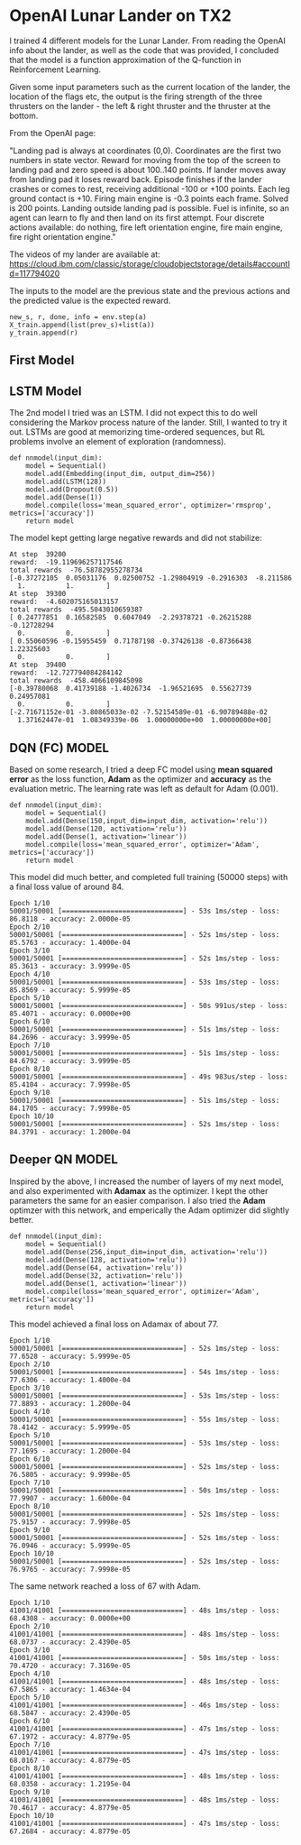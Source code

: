 # OpenAI Lunar Lander on TX2 #

I trained 4 different models for the Lunar Lander. From reading the OpenAI info about the lander, as well as the code that was
provided, I concluded that the model is a function approximation of the Q-function in Reinforcement Learning. 

Given some input parameters such as the current location of the lander, the location of the flags etc, the output is the 
firing strength of the three thrusters on the lander - the left & right thruster and the thruster at the bottom.

From the OpenAI page:

"Landing pad is always at coordinates (0,0). Coordinates are the first two numbers in state vector. Reward for moving from the top of the screen to landing pad and zero speed is about 100..140 points. If lander moves away from landing pad it loses reward back. Episode finishes if the lander crashes or comes to rest, receiving additional -100 or +100 points. Each leg ground contact is +10. Firing main engine is -0.3 points each frame. Solved is 200 points. Landing outside landing pad is possible. Fuel is infinite, so an agent can learn to fly and then land on its first attempt. Four discrete actions available: do nothing, fire left orientation engine, fire main engine, fire right orientation engine."

The videos of my lander are available at:
https://cloud.ibm.com/classic/storage/cloudobjectstorage/details#accountId=117794020


The inputs to the model are the previous state and the previous actions and the predicted value is the expected reward.

```
new_s, r, done, info = env.step(a)
X_train.append(list(prev_s)+list(a))
y_train.append(r)
```

## First Model ##



## LSTM Model ##

The 2nd model I tried was an LSTM. I did not expect this to do well considering the Markov process nature of the lander. Still, I wanted to try it out. LSTMs are good at memorizing time-ordered sequences, but RL problems involve an element of exploration (randomness).

```
def nnmodel(input_dim):
    model = Sequential()
    model.add(Embedding(input_dim, output_dim=256))
    model.add(LSTM(128))
    model.add(Dropout(0.5))
    model.add(Dense(1))
    model.compile(loss='mean_squared_error', optimizer='rmsprop', metrics=['accuracy'])
    return model
```

The model kept getting large negative rewards and did not stabilize:

```
At step  39200
reward:  -19.119696257117546
total rewards  -76.58782955278734
[-0.37272105  0.05031176  0.02500752 -1.29804919 -0.2916303  -8.211586
  1.          1.        ]
At step  39300
reward:  -4.602075165013157
total rewards  -495.5043010659387
[ 0.24777851  0.16582585  0.6047049  -2.29378721 -0.26215288 -0.12728294
  0.          0.        ]
[ 0.55060596 -0.15955459  0.71787198 -0.37426138 -0.87366438  1.22325603
  0.          0.        ]
At step  39400
reward:  -12.727794084284142
total rewards  -458.4066109845098
[-0.39780068  0.41739188 -1.4026734  -1.96521695  0.55627739  0.24957081
  0.          0.        ]
[-2.71671152e-01 -3.80865033e-02 -7.52154589e-01 -6.90789488e-02
  1.37162447e-01  1.08349339e-06  1.00000000e+00  1.00000000e+00]
  ```
  
## DQN (FC) MODEL ##

Based on some research, I tried a deep FC model using __mean squared error__ as the loss function, __Adam__ as the optimizer and __accuracy__ as the evaluation metric. The learning rate was left as default for Adam (0.001).

```
def nnmodel(input_dim):
    model = Sequential()
    model.add(Dense(150,input_dim=input_dim, activation='relu'))
    model.add(Dense(120, activation='relu'))
    model.add(Dense(1, activation='linear'))
    model.compile(loss='mean_squared_error', optimizer='Adam', metrics=['accuracy'])
    return model
 ```

  This model did much better, and completed full training (50000 steps) with a final loss value of around 84.
  
  ```
  Epoch 1/10
50001/50001 [==============================] - 53s 1ms/step - loss: 86.8118 - accuracy: 2.0000e-05
Epoch 2/10
50001/50001 [==============================] - 52s 1ms/step - loss: 85.5763 - accuracy: 1.4000e-04
Epoch 3/10
50001/50001 [==============================] - 52s 1ms/step - loss: 85.3613 - accuracy: 3.9999e-05
Epoch 4/10
50001/50001 [==============================] - 53s 1ms/step - loss: 85.8569 - accuracy: 5.9999e-05
Epoch 5/10
50001/50001 [==============================] - 50s 991us/step - loss: 85.4071 - accuracy: 0.0000e+00
Epoch 6/10
50001/50001 [==============================] - 51s 1ms/step - loss: 84.2696 - accuracy: 3.9999e-05
Epoch 7/10
50001/50001 [==============================] - 51s 1ms/step - loss: 84.6792 - accuracy: 3.9999e-05
Epoch 8/10
50001/50001 [==============================] - 49s 983us/step - loss: 85.4104 - accuracy: 7.9998e-05
Epoch 9/10
50001/50001 [==============================] - 51s 1ms/step - loss: 84.1705 - accuracy: 7.9998e-05
Epoch 10/10
50001/50001 [==============================] - 52s 1ms/step - loss: 84.3791 - accuracy: 1.2000e-04
```

## Deeper QN MODEL ##

Inspired by the above, I increased the number of layers of my next model, and also experimented with __Adamax__ as the optimizer. I kept the other parameters the same for an easier comparison. I also tried the __Adam__ optimzer with this network, and emperically the Adam optimizer did slightly better.


```
def nnmodel(input_dim):
    model = Sequential()
    model.add(Dense(256,input_dim=input_dim, activation='relu'))
    model.add(Dense(128, activation='relu'))
    model.add(Dense(64, activation='relu'))
    model.add(Dense(32, activation='relu'))
    model.add(Dense(1, activation='linear'))
    model.compile(loss='mean_squared_error', optimizer='Adam', metrics=['accuracy'])
    return model
```

This model achieved a final loss on Adamax of about 77.

```
Epoch 1/10
50001/50001 [==============================] - 52s 1ms/step - loss: 77.6528 - accuracy: 5.9999e-05
Epoch 2/10
50001/50001 [==============================] - 54s 1ms/step - loss: 77.6306 - accuracy: 1.4000e-04
Epoch 3/10
50001/50001 [==============================] - 53s 1ms/step - loss: 77.8893 - accuracy: 1.2000e-04
Epoch 4/10
50001/50001 [==============================] - 55s 1ms/step - loss: 78.4142 - accuracy: 5.9999e-05
Epoch 5/10
50001/50001 [==============================] - 53s 1ms/step - loss: 77.1695 - accuracy: 1.2000e-04
Epoch 6/10
50001/50001 [==============================] - 52s 1ms/step - loss: 76.5805 - accuracy: 9.9998e-05
Epoch 7/10
50001/50001 [==============================] - 50s 1ms/step - loss: 77.9907 - accuracy: 1.6000e-04
Epoch 8/10
50001/50001 [==============================] - 52s 1ms/step - loss: 75.9157 - accuracy: 7.9998e-05
Epoch 9/10
50001/50001 [==============================] - 52s 1ms/step - loss: 76.0946 - accuracy: 5.9999e-05
Epoch 10/10
50001/50001 [==============================] - 52s 1ms/step - loss: 76.9765 - accuracy: 7.9998e-05
```

The same network reached a loss of 67 with Adam.

```
Epoch 1/10
41001/41001 [==============================] - 48s 1ms/step - loss: 68.4308 - accuracy: 0.0000e+00
Epoch 2/10
41001/41001 [==============================] - 48s 1ms/step - loss: 68.0737 - accuracy: 2.4390e-05
Epoch 3/10
41001/41001 [==============================] - 50s 1ms/step - loss: 70.4720 - accuracy: 7.3169e-05
Epoch 4/10
41001/41001 [==============================] - 48s 1ms/step - loss: 67.5865 - accuracy: 1.4634e-04
Epoch 5/10
41001/41001 [==============================] - 46s 1ms/step - loss: 68.5847 - accuracy: 2.4390e-05
Epoch 6/10
41001/41001 [==============================] - 47s 1ms/step - loss: 67.1972 - accuracy: 4.8779e-05
Epoch 7/10
41001/41001 [==============================] - 47s 1ms/step - loss: 68.0167 - accuracy: 4.8779e-05
Epoch 8/10
41001/41001 [==============================] - 48s 1ms/step - loss: 68.0358 - accuracy: 1.2195e-04
Epoch 9/10
41001/41001 [==============================] - 48s 1ms/step - loss: 70.4617 - accuracy: 4.8779e-05
Epoch 10/10
41001/41001 [==============================] - 47s 1ms/step - loss: 67.2684 - accuracy: 4.8779e-05
```


